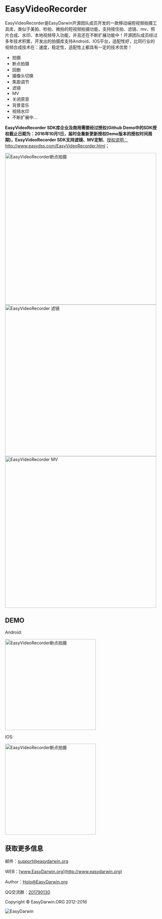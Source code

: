 # EasyVideoRecorder #

EasyVideoRecorder是EasyDarwin开源团队成员开发的一款移动端短视频拍摄工具库，类似于美拍、秒拍、微拍的短视频拍摄功能，支持按住拍、滤镜、mv、照片合成、水印、本地视频导入功能，并且还在不断扩展功能中！开源团队成员经过多年技术积累，开发出的拍摄库支持Android、IOS平台，适配性好，比同行业的视频合成技术在：速度，稳定性，适配性上都具有一定的技术优势！

- 拍摄 
- 断点拍摄
- 回删
- 摄像头切换
- 焦距调节
- 滤镜
- MV
- 关闭原音
- 背景音乐
- 视频水印
- 不断扩展中…

**EasyVideoRecorder SDK库企业及商用需要经过授权(Github Demo中的SDK授权截止日期为：2016年10月1日，届时会重新更新授权Demo版本的授权时间周期)，EasyVideoRecorder SDK支持滤镜、MV定制**，<a href="http://www.easydss.com/EasyVideoRecorder.html" alt="EasyVideoRecorder 授权说明" target="_blank">授权说明：http://www.easydss.com/EasyVideoRecorder.html</a>；

<img src="http://www.easydarwin.org/skin/easydarwin/images/easyvideorecorder_pai.png" width="500" alt="EasyVideoRecorder断点拍摄" />

<img src="http://www.easydarwin.org/skin/easydarwin/images/easyvideorecorder_lvjing.png" width="500" alt="EasyVideoRecorder 滤镜" />

<img src="http://www.easydarwin.org/skin/easydarwin/images/easyvideorecorder_mv.png" width="500" alt="EasyVideoRecorder MV" />


## DEMO ##

Android:

<img src="http://www.easydarwin.org/skin/easydarwin/images/easyvideorecorder_android.png" width="300"  height="300" alt="EasyVideoRecorder断点拍摄" />

IOS:

<img src="http://www.easydarwin.org/skin/easydarwin/images/easyvideorecorder_appstore.png" width="300"    height="300" alt="EasyVideoRecorder断点拍摄" />



## 获取更多信息 ##

邮件：[support@easydarwin.org](mailto:support@easydarwin.org) 

WEB：[www.EasyDarwin.org](http://www.easydarwin.org)

Author：[Holo@EasyDarwin.org](mailto:Holo@EasyDarwin.org "EasyDarwin Holo")

QQ交流群：[201790130](http://jq.qq.com/?_wv=1027&k=2Fz1eP2 "EasyVideoRecorder短视频SDK")

Copyright &copy; EasyDarwin.ORG 2012-2016

![EasyDarwin](http://www.easydarwin.org/skin/easydarwin/images/wx_qrcode.jpg)
